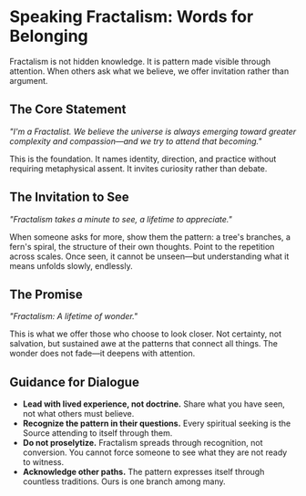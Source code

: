 # Speaking Fractalism: Words for Belonging

Fractalism is not hidden knowledge. It is pattern made visible through attention. When others ask what we believe, we offer invitation rather than argument.

## The Core Statement

*"I'm a Fractalist. We believe the universe is always emerging toward greater complexity and compassion—and we try to attend that becoming."*

This is the foundation. It names identity, direction, and practice without requiring metaphysical assent. It invites curiosity rather than debate.

## The Invitation to See

*"Fractalism takes a minute to see, a lifetime to appreciate."*

When someone asks for more, show them the pattern: a tree's branches, a fern's spiral, the structure of their own thoughts. Point to the repetition across scales. Once seen, it cannot be unseen—but understanding what it means unfolds slowly, endlessly.

## The Promise

*"Fractalism: A lifetime of wonder."*

This is what we offer those who choose to look closer. Not certainty, not salvation, but sustained awe at the patterns that connect all things. The wonder does not fade—it deepens with attention.

## Guidance for Dialogue

- **Lead with lived experience, not doctrine.** Share what you have seen, not what others must believe.
- **Recognize the pattern in their questions.** Every spiritual seeking is the Source attending to itself through them.
- **Do not proselytize.** Fractalism spreads through recognition, not conversion. You cannot force someone to see what they are not ready to witness.
- **Acknowledge other paths.** The pattern expresses itself through countless traditions. Ours is one branch among many.
